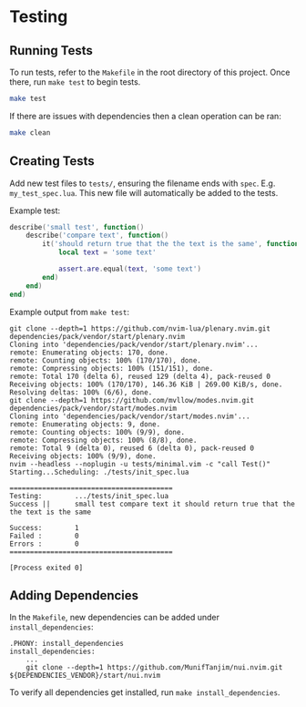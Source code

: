# Testing

## Running Tests

To run tests, refer to the `Makefile` in the root directory of this project. Once there, run `make test` to begin tests.

```sh
make test
```

If there are issues with dependencies then a clean operation can be ran:

```sh
make clean
```

## Creating Tests

Add new test files to `tests/`, ensuring the filename ends with `spec`. E.g. `my_test_spec.lua`. This new file will automatically be added to the tests.

Example test:

```lua
describe('small test', function()
	describe('compare text', function()
		it('should return true that the the text is the same', function()
			local text = 'some text'

			assert.are.equal(text, 'some text')
		end)
	end)
end)
```

Example output from `make test`:

```
git clone --depth=1 https://github.com/nvim-lua/plenary.nvim.git dependencies/pack/vendor/start/plenary.nvim
Cloning into 'dependencies/pack/vendor/start/plenary.nvim'...
remote: Enumerating objects: 170, done.
remote: Counting objects: 100% (170/170), done.
remote: Compressing objects: 100% (151/151), done.
remote: Total 170 (delta 6), reused 129 (delta 4), pack-reused 0
Receiving objects: 100% (170/170), 146.36 KiB | 269.00 KiB/s, done.
Resolving deltas: 100% (6/6), done.
git clone --depth=1 https://github.com/mvllow/modes.nvim.git dependencies/pack/vendor/start/modes.nvim
Cloning into 'dependencies/pack/vendor/start/modes.nvim'...
remote: Enumerating objects: 9, done.
remote: Counting objects: 100% (9/9), done.
remote: Compressing objects: 100% (8/8), done.
remote: Total 9 (delta 0), reused 6 (delta 0), pack-reused 0
Receiving objects: 100% (9/9), done.
nvim --headless --noplugin -u tests/minimal.vim -c "call Test()"
Starting...Scheduling: ./tests/init_spec.lua

========================================
Testing:        .../tests/init_spec.lua
Success ||      small test compare text it should return true that the the text is the same

Success:        1
Failed :        0
Errors :        0
========================================

[Process exited 0]
```

## Adding Dependencies

In the `Makefile`, new dependencies can be added under `install_dependencies`:

```
.PHONY: install_dependencies
install_dependencies:
	...
	git clone --depth=1 https://github.com/MunifTanjim/nui.nvim.git ${DEPENDENCIES_VENDOR}/start/nui.nvim
```

To verify all dependencies get installed, run `make install_dependencies`.
